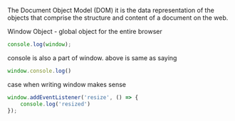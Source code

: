 The Document Object Model (DOM)
it is the data representation of the objects that comprise the structure and content of a document on the web.

Window Object - global object for the entire browser

```js
console.log(window);
```

console is also a part of window. above is same as saying

```js
window.console.log()
```

case when writing window makes sense

```js
window.addEventListener('resize', () => {
    console.log('resized')
});
```